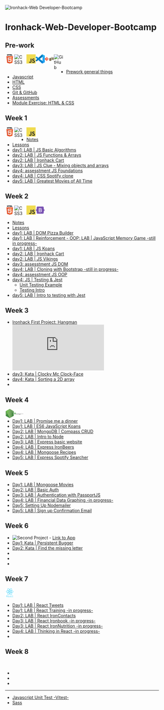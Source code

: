 ![Ironhack-Web Developer-Bootcamp](https://user-images.githubusercontent.com/23629340/40541063-a07a0a8a-601a-11e8-91b5-2f13e4e6b441.png)

# Ironhack-Web-Developer-Bootcamp

## Pre-work
<div>
<img align="left" alt="HTML5" width="30px" src="https://raw.githubusercontent.com/github/explore/80688e429a7d4ef2fca1e82350fe8e3517d3494d/topics/html/html.png" />
<img align="left" alt="CSS3" width="30px" src="https://cdn.jsdelivr.net/gh/devicons/devicon/icons/css3/css3-original.svg" style="padding-right:10px;" />
<img align="left" alt="JavaScript" width="30px" src="https://raw.githubusercontent.com/github/explore/80688e429a7d4ef2fca1e82350fe8e3517d3494d/topics/javascript/javascript.png" />
<img align="left" alt="Visual Studio Code" width="30px" src="https://raw.githubusercontent.com/github/explore/80688e429a7d4ef2fca1e82350fe8e3517d3494d/topics/visual-studio-code/visual-studio-code.png" />
<img align="left" alt="Git" width="30px" src="https://raw.githubusercontent.com/github/explore/80688e429a7d4ef2fca1e82350fe8e3517d3494d/topics/git/git.png" />
 <img align="left" alt="GitHub" width="30px" src="https://user-images.githubusercontent.com/3369400/139447912-e0f43f33-6d9f-45f8-be46-2df5bbc91289.png" style="padding-right:10px;" />
</div>

<br>
<br>


* [Prework general things](https://github.com/thusspokedata/Ironhack-Web-Developer-Bootcamp/blob/main/pre-work/pre-work.md)
* [Javascript](https://github.com/thusspokedata/Ironhack-Web-Developer-Bootcamp/blob/main/pre-work/javascript.md)
* [HTML](https://github.com/thusspokedata/Ironhack-Web-Developer-Bootcamp/blob/main/pre-work/html.md)
* [CSS](https://github.com/thusspokedata/Ironhack-Web-Developer-Bootcamp/blob/main/pre-work/css.md)
* [Git & GitHub](https://github.com/thusspokedata/Ironhack-Web-Developer-Bootcamp/blob/main/pre-work/git-%26-github.md)
* [Assessments](https://github.com/thusspokedata/Ironhack-Web-Developer-Bootcamp/blob/main/pre-work/assesments.md)
* [Module Exercise: HTML & CSS](https://github.com/thusspokedata/lab-html-exercise)
## Week 1

<div>
<img align="left" alt="HTML5" width="30px" src="https://raw.githubusercontent.com/github/explore/80688e429a7d4ef2fca1e82350fe8e3517d3494d/topics/html/html.png" />
<img align="left" alt="CSS3" width="30px" src="https://cdn.jsdelivr.net/gh/devicons/devicon/icons/css3/css3-original.svg" style="padding-right:10px;" />
<img align="left" alt="JavaScript" width="30px" src="https://raw.githubusercontent.com/github/explore/80688e429a7d4ef2fca1e82350fe8e3517d3494d/topics/javascript/javascript.png" />
 </div>


![]()

* [Notes](https://github.com/thusspokedata/Ironhack-Web-Developer-Bootcamp/blob/main/week1/day1/readme.md)
* [Lessons](https://github.com/thusspokedata/Ironhack-Web-Developer-Bootcamp/tree/main/week1/lessons)
* [day1: LAB | JS Basic Algorithms](https://github.com/thusspokedata/lab-javascript-basic-algorithms)
* [day2: LAB | JS Functions & Arrays](https://github.com/thusspokedata/lab-javascript-functions-and-arrays)
* [day2: LAB | Ironhack Cart](https://github.com/thusspokedata/lab-dom-ironhack-cart)
* [day3: LAB | JS Clue - Mixing objects and arrays](https://github.com/thusspokedata/lab-javascript-clue)
* [day4: assesstment JS Foundations](https://github.com/thusspokedata/Ironhack-Web-Developer-Bootcamp/blob/main/week1/assessment-day4.md)
* [day4: LAB | CSS Spotify clone](#)
* [day5: LAB | Greatest Movies of All Time](https://github.com/thusspokedata/lab-javascript-greatest-movies)

## Week 2

<!-- <img src="" width="300" height="70" /> -->

<div>
<img align="left" alt="HTML5" width="30px" src="https://raw.githubusercontent.com/github/explore/80688e429a7d4ef2fca1e82350fe8e3517d3494d/topics/html/html.png" />
<img align="left" alt="CSS3" width="30px" src="https://cdn.jsdelivr.net/gh/devicons/devicon/icons/css3/css3-original.svg" style="padding-right:10px;" />
<img src="https://raw.githubusercontent.com/devicons/devicon/master/icons/bootstrap/bootstrap-plain.svg" alt="bootstrap" width="30" height="30" />
<img align="left" alt="JavaScript" width="30px" src="https://raw.githubusercontent.com/github/explore/80688e429a7d4ef2fca1e82350fe8e3517d3494d/topics/javascript/javascript.png" />
</div>

* [Notes]()
* [Lessons]()
* [day1: LAB | DOM Pizza Builder](https://github.com/thusspokedata/lab-dom-pizza-builder)
* [day1: LAB | Reinforcement - OOP: LAB | JavaScript Memory Game -still in progress-](https://github.com/thusspokedata/lab-javascript-memory-game)
* [day1: LAB | JS Koans](https://github.com/thusspokedata/lab-javascript-koans)
* [day2: LAB | Ironhack Cart](https://github.com/thusspokedata/lab-dom-ironhack-cart)
* [day2: LAB | JS Vikings](https://github.com/thusspokedata/lab-javascript-vikings)
* [day3: assesstment JS DOM](https://github.com/thusspokedata/Ironhack-Web-Developer-Bootcamp/blob/main/week2/assessment-day8.md)
* [day4: LAB | Cloning with Bootstrap -still in progress-](https://github.com/thusspokedata/lab-bootstrap-cloning-revera)
* [day4: assesstment JS OOP](https://github.com/thusspokedata/Ironhack-Web-Developer-Bootcamp/blob/main/week2/assessment-day9-oop.md)
* [day4: JS | Testing & Jest](#)
  + [Unit Testing Example](https://github.com/thusspokedata/unit-testing-example)
  + [Testing Intro](https://github.com/Ironhack-May-2022/w2d4/tree/master/testing-intro)
* [day5: LAB | Intro to testing with Jest](https://github.com/thusspokedata/lab-testing-jest)

## Week 3

* [Ironhack First Project: Hangman](https://github.com/thusspokedata/Ironhack-first-project)
![day1: Kata | Anagrams](https://github.com/thusspokedata/katas/blob/main/js-Number-of-anagrams-in-an-array-of-words.md)
* [day3: Kata | Clocky Mc Clock-Face](https://github.com/thusspokedata/katas/blob/main/js-Clocky-Mc-Clock-Face.md)
* [day4: Kata | Sorting a 2D array](https://github.com/thusspokedata/katas/blob/main/js_Sort_a_2D_array.md)
* []()

## Week 4

<img align="left" alt="Node.js" width="30px" src="https://raw.githubusercontent.com/github/explore/80688e429a7d4ef2fca1e82350fe8e3517d3494d/topics/nodejs/nodejs.png" />

<img align="left" alt="MongoDB" width="30px" src="https://raw.githubusercontent.com/github/explore/80688e429a7d4ef2fca1e82350fe8e3517d3494d/topics/mongodb/mongodb.png" />

<!-- <img src="" width="100" height="70" /> -->
![]()

* [Day1: LAB | Promise me a dinner](https://github.com/thusspokedata/lab-es6-promises)
* [Day1: LAB | ES6 JavaScript Koans](https://github.com/thusspokedata/lab-es6-javascript-koans)
* [Day2: LAB | MongoDB | Compass CRUD](https://github.com/thusspokedata/lab-advance-querying-mongo)
* [Day2: LAB | Intro to Node](https://github.com/thusspokedata/lab-intro-node)
* [Day3: LAB | Express basic website](https://github.com/thusspokedata/lab-express-basic-site)
* [Day4: LAB | Express IronBeers](https://github.com/thusspokedata/lab-ironbeers)
* [Day4: LAB | Mongoose Recipes](https://github.com/thusspokedata/lab-mongoose-recipes)
* [Day5: LAB | Express Spotify Searcher](https://github.com/thusspokedata/lab-express-spotify)

## Week 5

* [Day1: LAB | Mongoose Movies](https://github.com/thusspokedata/Mongoose-Movies-Lab)
* [Day2: LAB | Basic Auth](https://github.com/thusspokedata/lab-express-basic-auth)
* [Day3: LAB | Authentication with PassportJS](https://github.com/thusspokedata/lab-authentication-with-passport)
* [Day4: LAB | Financial Data Graphing -in progress-](https://github.com/thusspokedata/lab-financial-data-graphing)
* [Day5: Setting Up Nodemailer](https://github.com/thusspokedata/nodemailer)
* [Day5: LAB | Sign up Confirmation Email](https://github.com/thusspokedata/lab-nodemailer)

## Week 6

* ![Second Project](https://github.com/Beachvolley-Project/Project-2) - [Link to App](https://meeture-berlin.herokuapp.com/)
* [Day1: Kata | Persistent Bugger](https://github.com/thusspokedata/katas/blob/main/js.Persistent-Bugger.md)
* [Day2: Kata | Find the missing letter](https://github.com/thusspokedata/katas/blob/main/js-Find-the-missing-letter.md)
* []()
* []()
* []()
  

## Week 7

<img src="https://raw.githubusercontent.com/devicons/devicon/master/icons/react/react-original-wordmark.svg" alt="react" width="30" height="30"/>

* [Day1: LAB | React Tweets](https://github.com/thusspokedata/lab-react-tweets)
* [Day1: LAB | React Training -in progress-](https://github.com/thusspokedata/lab-react-training)
* [Day2: LAB | React IronContacts](https://github.com/thusspokedata/lab-react-ironcontacts)
* [Day3: LAB | React Ironbook -in progress-](https://github.com/thusspokedata/ironbook) 
* [Day3: LAB | React IronNutrition -in progress-](https://github.com/thusspokedata/lab-react-ironnutrition)
* [Day4: LAB | Thinking in React -in progress-](https://github.com/thusspokedata/lab-thinking-in-react)
* []()

## Week 8

![]()

* []()
* []()
* []()
<hr/>

* [Javascript Unit Test -Vitest-](https://github.com/thusspokedata/javascript-unit-testing)
* [Sass](https://github.com/thusspokedata/learning-sass)
